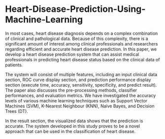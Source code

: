 # Heart-Disease-Prediction-Using-Machine-Learning
In most cases, heart disease diagnosis depends on a complex combination of clinical and pathological data. Because of this complexity, there is a significant amount of interest among clinical professionals and researchers regarding efficient and accurate heart disease prediction. In this paper, we develop a heart disease prediction system that can assist medical professionals in predicting heart disease status based on the clinical data of patients. 

The system will consist of multiple features, including an input clinical data section, ROC curve display section, and prediction performance display section (execute time, accuracy, sensitivity, specificity, and predict result). The paper also discusses the pre-processing methods, classifier performances, and evaluation metrics. We have investigated the accuracy levels of various machine learning techniques such as Support Vector Machines (SVM), K-Nearest Neighbour (KNN), Naïve Bayes, and Decision Trees (DT). 

In the result section, the visualized data shows that the prediction is accurate. The system developed in this study proves to be a novel approach that can be used in the classification of heart disease.
